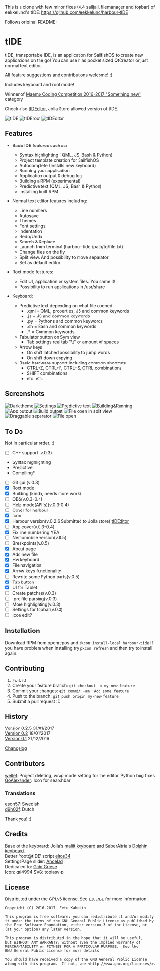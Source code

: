 This is a clone with few minor fixes (4.4 sailjail, filemanager and topbar) of eekkelund's tIDE: https://github.com/eekkelund/harbour-tIDE

Follows original README:
# tIDE

tIDE, transportable IDE, is an application for SailfishOS to create new applications on the go! You can use it as pocket sized QtCreator or just normal text editor.

All feature suggestions and contributions welcome! :)

Includes keyboard and root mode!

Winner of [Maemo Coding Competition 2016-2017 "Something new"](https://wiki.maemo.org/index.php?title=Maemo.org_Coding_Competition_2016#Results) category

Check also [tIDEditor](https://github.com/eekkelund/harbour-tIDEditor), Jolla Store allowed version of tIDE.

![tIDE](https://github.com/eekkelund/tide/blob/devel/icons/128x128/harbour-tide.png?raw=true "tIDE")
![tIDEroot](https://github.com/eekkelund/harbour-tIDE/blob/devel/roothelper/icons/128x128/harbour-tide-root.png?raw=true "tIDEroot")
![tIDEditor](https://github.com/eekkelund/tide/blob/devel/icons/128x128/harbour-tide-editor.png?raw=true "tIDEditor")


## Features

* Basic IDE features such as:
  * Syntax highlighting ( QML, JS, Bash & Python)
  * Project template creation for SailfishOS
  * Autocomplete (Installs new keyboard)
  * Running your application
  * Application output & debug log
  * Building a RPM (experimental)
  * Predictive text (QML, JS, Bash & Python)
  * Installing built RPM

* Normal text editor features including:
  * Line numbers
  * Autosave
  * Themes
  * Font settings
  * Indentation
  * Redo/Undo
  * Search & Replace
  * Launch from terminal (harbour-tide /path/to/file.txt)
  * Change files on the fly
  * Split view. And possibility to move separator
  * Set as default editor
  
* Root mode features:
  * Edit UI, application or system files. You name it!
  * Possibility to run applications in /usr/share

* Keyboard:
  * Predictive text depending on what file opened
    * .qml = QML, properties, JS and common keywords
    * .js  = JS and common keywords
    * .py  = Pythons and common keywords
    * .sh  = Bash and common keywords
    * .*   = Common keywords
  * Tabulator button on Sym view
    * Tab settings real tab "\t" or amount of spaces
  * Arrow keys
    * On shift latched possibility to jump words
    * On shift down copying
  * Basic hardware support including common shortcuts 
    * CTRL+Z, CTRL+F, CTRL+S, CTRL combinations
    * SHIFT combinations
    * etc. etc.

## Screenshots

![Dark theme](https://cloud.githubusercontent.com/assets/11635400/21082871/471aff54-bfed-11e6-8a35-63c3fbb066a8.png "Dark theme in editor")
![Settings](https://cloud.githubusercontent.com/assets/11635400/21082870/471a3cfe-bfed-11e6-8792-a330cea85d68.png "Settings")
![Predictive text](https://cloud.githubusercontent.com/assets/11635400/22042196/ceeb9e9c-dd12-11e6-9fb9-2c383892bea4.png "Predictive text")
![Building&Running](https://cloud.githubusercontent.com/assets/11635400/21082872/471b3bb8-bfed-11e6-85da-31bc6aa4f333.png "Building & Running")
![App output](https://cloud.githubusercontent.com/assets/11635400/21133077/c1fb2ef0-c11f-11e6-869b-facc0689d669.png "App output")
![Build output](https://cloud.githubusercontent.com/assets/11635400/22043760/d8b025ae-dd19-11e6-8665-000151fc3222.png "Build output")
![File open in split view](https://cloud.githubusercontent.com/assets/11635400/22042203/d5e80f14-dd12-11e6-9254-92c6269b63d2.png "File open in split view")
![Draggable separator](https://cloud.githubusercontent.com/assets/11635400/22042212/db53bd86-dd12-11e6-8293-c00726ec1c40.png "Draggable separator")
![File open](https://cloud.githubusercontent.com/assets/11635400/22042219/e339b94c-dd12-11e6-8668-730f419b342e.png "File open")

## To Do

Not in particular order..:)

- [ ]  C++ support (v.0.3)
  * Syntax highlighting
  * Predictive
  * Compiling*
- [ ] Git gui (v.0.3)
- [X] Root mode
- [X] Building (kinda, needs more work)
- [ ] OBS(v.0.3-0.4)
- [ ] Help mode(API's)(v.0.3-0.4)
- [ ] Cover for harbour
- [X] Icon
- [X] Harbour version(v.0.2.6 Submitted to Jolla store) [tIDEditor](https://github.com/eekkelund/harbour-tIDEditor)
- [ ] App cover(v.0.3-0.4)
- [X] Fix line numbering YEA
- [ ] Nemomobile version(v.0.5)
- [ ] Breakpoints(v.0.5)
- [X] About page
- [X] Add new file
- [X] Hw keyboard
- [X] File navigation
- [X] Arrow keys functionality
- [ ] Rewrite some Python parts(v.0.5)
- [X] Tab button
- [X] UI for Tablet
- [ ] Create patches(v.0.3)
- [ ] .pro file parsing(v.0.3)
- [ ] More highlighting(v.0.3)
- [ ] Settings for topbar(v.0.3)
- [ ] Icon edit?

## Installation

Download RPM from openrepos and `pkcon install-local harbour-tide`
If you have problem when installing try `pkcon refresh` and then try to install again. 

## Contributing

1. Fork it!
2. Create your feature branch: `git checkout -b my-new-feature`
3. Commit your changes: `git commit -am 'Add some feature'`
4. Push to the branch: `git push origin my-new-feature`
5. Submit a pull request :D

## History

[Version 0.2.5](https://openrepos.net/content/eekkelund/tide) 31/01/2017  
[Version 0.2](https://openrepos.net/content/eekkelund/tide) 18/01/2017  
[Version 0.1](https://openrepos.net/content/eekkelund/tide) 21/12/2016

[Changelog](https://github.com/eekkelund/harbour-tIDE/blob/master/rpm/harbour-tide.changes)

## Contributors

[wellef](https://github.com/wellef): Project deleting, wrap mode setting for the editor, Python bug fixes
[GoAlexander](https://github.com/GoAlexander): Icon for searchbar  

### Translations

[eson57](https://github.com/eson57): Swedish  
[d9h02f](https://github.com/d9h02f): Dutch  

Thank you! :)

## Credits

Base of the keyboard: Jolla's [maliit keyboard](https://github.com/maliit) and SaberAltria's [Dolphin keyboard](https://github.com/SaberAltria/harbour-dolphin-keyboard).  
Better 'root@tIDE' script [elros34](https://talk.maemo.org/showpost.php?p=1522202&postcount=28)  
SettingsPage slider: [Ancelad](https://github.com/Ancelad)  
Dedicated to: [Gido Griese](https://talk.maemo.org/member.php?u=60993)  
Icon: [gri4994](https://github.com/gri4994) SVG: [topiasv-p](https://github.com/topiasv-p)  

## License

Distributed under the GPLv3 license. See ``LICENSE`` for more information.
    
    Copyright (C) 2016-2017  Eetu Kahelin

    This program is free software: you can redistribute it and/or modify
    it under the terms of the GNU General Public License as published by
    the Free Software Foundation, either version 3 of the License, or
    (at your option) any later version.

    This program is distributed in the hope that it will be useful,
    but WITHOUT ANY WARRANTY; without even the implied warranty of
    MERCHANTABILITY or FITNESS FOR A PARTICULAR PURPOSE.  See the
    GNU General Public License for more details.

    You should have received a copy of the GNU General Public License
    along with this program.  If not, see <http://www.gnu.org/licenses/>.
